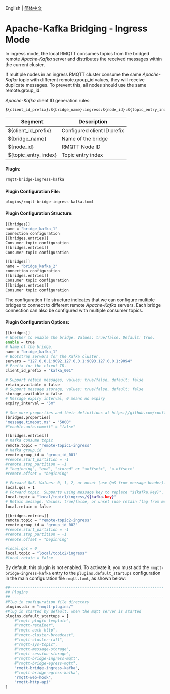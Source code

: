 English | [简体中文](../zh_CN/bridge-ingress-kafka.md)

# Apache-Kafka Bridging - Ingress Mode

In ingress mode, the local RMQTT consumes topics from the bridged remote *Apache-Kafka* server and distributes the received 
messages within the current cluster.

If multiple nodes in an ingress RMQTT cluster consume the same *Apache-Kafka* topic with different remote.group_id values, 
they will receive duplicate messages. To prevent this, all nodes should use the same remote.group_id.


*Apache-Kafka* client ID generation rules:
```
${client_id_prefix}:${bridge_name}:ingress:${node_id}:${topic_entry_index}
```
| Segment                   | Description                          |
|----------------------|-----------------------------|
| ${client_id_prefix}  | Configured client ID prefix |
| ${bridge_name}       | Name of the bridge          |
| ${node_id}           | RMQTT Node ID                      |
| ${topic_entry_index} | Topic entry index                       |

#### Plugin:

```bash
rmqtt-bridge-ingress-kafka
```

#### Plugin Configuration File:

```bash
plugins/rmqtt-bridge-ingress-kafka.toml
```

#### Plugin Configuration Structure:
```bash
[[bridges]]
name = "bridge_kafka_1"
connection configuration
[[bridges.entries]]
Consumer topic configuration
[[bridges.entries]]
Consumer topic configuration

[[bridges]]
name = "bridge_kafka_2"
connection configuration
[[bridges.entries]]
Consumer topic configuration
[[bridges.entries]]
Consumer topic configuration
```
The configuration file structure indicates that we can configure multiple bridges to connect to different remote 
*Apache-Kafka* servers. Each bridge connection can also be configured with multiple consumer topics.

#### Plugin Configuration Options:
```bash
[[bridges]]
# Whether to enable the bridge. Values: true/false. Default: true.
enable = true
# Name of the bridge.
name = "bridge_kafka_1"
# Bootstrap servers for the Kafka cluster.
servers = "127.0.0.1:9092,127.0.0.1:9093,127.0.0.1:9094"
# Prefix for the client ID.
client_id_prefix = "kafka_001"

# Support retain messages, values: true/false, default: false
retain_available = false
# Support message storage, values: true/false, default: false
storage_available = false
# Message expiry interval, 0 means no expiry
expiry_interval = "5m"

# See more properties and their definitions at https://github.com/confluentinc/librdkafka/blob/master/CONFIGURATION.md
[bridges.properties]
"message.timeout.ms" = "5000"
#"enable.auto.commit" = "false"

[[bridges.entries]]
# Kafka consume topic
remote.topic = "remote-topic1-ingress"
# Kafka group.id
remote.group_id = "group_id_001"
#remote.start_partition = -1
#remote.stop_partition = -1
# "beginning", "end", "stored" or "<offset>", "<-offset>"
#remote.offset = "beginning"

# Forward QoS. Values: 0, 1, 2, or unset (use QoS from message header).
local.qos = 1
# Forward topic. Supports using message key to replace "${kafka.key}".
local.topic = "local/topic1/ingress/${kafka.key}"
# Retain message. Values: true/false, or unset (use retain flag from message header).
local.retain = false

[[bridges.entries]]
remote.topic = "remote-topic2-ingress"
remote.group_id = "group_id_002"
#remote.start_partition = -1
#remote.stop_partition = -1
#remote.offset = "beginning"

#local.qos = 0
local.topic = "local/topic2/ingress"
#local.retain = false
```

By default, this plugin is not enabled. To activate it, you must add the `rmqtt-bridge-ingress-kafka` entry to the
`plugins.default_startups` configuration in the main configuration file `rmqtt.toml`, as shown below:
```bash
##--------------------------------------------------------------------
## Plugins
##--------------------------------------------------------------------
#Plug in configuration file directory
plugins.dir = "rmqtt-plugins/"
#Plug in started by default, when the mqtt server is started
plugins.default_startups = [
    #"rmqtt-plugin-template",
    #"rmqtt-retainer",
    #"rmqtt-auth-http",
    #"rmqtt-cluster-broadcast",
    #"rmqtt-cluster-raft",
    #"rmqtt-sys-topic",
    #"rmqtt-message-storage",
    #"rmqtt-session-storage",
    #"rmqtt-bridge-ingress-mqtt",
    #"rmqtt-bridge-egress-mqtt",
    "rmqtt-bridge-ingress-kafka",
    #"rmqtt-bridge-egress-kafka",
    "rmqtt-web-hook",
    "rmqtt-http-api"
]
```